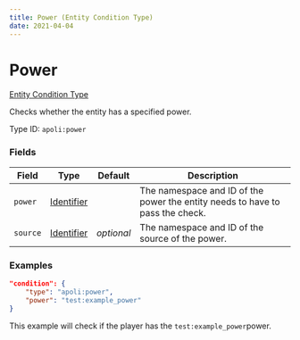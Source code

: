 ```yaml
---
title: Power (Entity Condition Type)
date: 2021-04-04
---
```


# Power

[Entity Condition Type](../entity_condition_types.md)

Checks whether the entity has a specified power.

Type ID: `apoli:power`

### Fields

Field    | Type                                      | Default    | Description
---------|-------------------------------------------|------------|------------
`power`  | [Identifier](../data_types/identifier.md) |            | The namespace and ID of the power the entity needs to have to pass the check.
`source` | [Identifier](../data_types/identifier.md) | _optional_ | The namespace and ID of the source of the power.

### Examples

```json
"condition": {
	"type": "apoli:power",
	"power": "test:example_power"
}
```

This example will check if the player has the `test:example_power`power.
